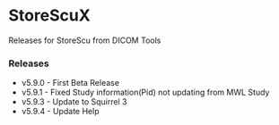 # StoreScuX
Releases for StoreScu from DICOM Tools

### Releases
* v5.9.0 - First Beta Release
* v5.9.1 - Fixed Study information(Pid) not updating from MWL Study
* v5.9.3 - Update to Squirrel 3
* v5.9.4 - Update Help
